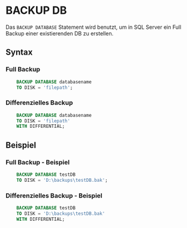 # BACKUP DB

<show-structure depth="2" />

Das `BACKUP DATABASE` Statement wird benutzt, um in SQL Server ein Full Backup einer existierenden DB zu erstellen.

## Syntax

### Full Backup

```SQL
    BACKUP DATABASE databasename
    TO DISK = 'filepath';
```

### Differenzielles Backup

```SQL
    BACKUP DATABASE databasename
    TO DISK = 'filepath'
    WITH DIFFERENTIAL;
```

## Beispiel

### Full Backup - Beispiel

```SQL
    BACKUP DATABASE testDB
    TO DISK = 'D:\backups\testDB.bak';
```

### Differenzielles Backup - Beispiel

```SQL
    BACKUP DATABASE testDB
    TO DISK = 'D:\backups\testDB.bak'
    WITH DIFFERENTIAL;
```